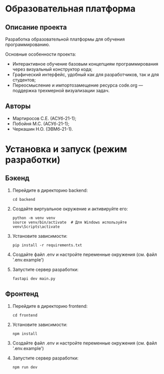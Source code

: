 # Образовательная платформа
## Описание проекта
Разработка образовательной платформы для обучения программированию.

Основные особенности проекта:
+ Интерактивное обучение базовым концепциям программирования через визуальный конструктор кода; 
+ Графический интерфейс, удобный как для разработчиков, так и для студентов;
+ Переосмысление и импортозамещение ресурса code.org — поддержка трехмерной визуализации задач.
 
## Авторы

+ Мартиросов С.Е. (АСУб-21-1);
+ Побойня М.С. (АСУб-21-1);
+ Черкашин Н.О. (ЭВМб-21-1).

# Установка и запуск (режим разработки)

## Бэкенд

1. Перейдите в директорию backend:
   ```
   cd backend
   ```

2. Создайте виртуальное окружение и активируйте его:
   ```
   python -m venv venv
   source venv/bin/activate  # Для Windows используйте venv\Scripts\activate
   ```

3. Установите зависимости:
   ```
   pip install -r requirements.txt
   ```

4. Создайте файл .env и настройте переменные окружения (см. файл '.env.example')

5. Запустите сервер разработки:
   ```
   fastapi dev main.py
   ```

## Фронтенд

1. Перейдите в директорию frontend:
   ```
   cd frontend
   ```

2. Установите зависимости:
   ```
   npm install
   ```

3. Создайте файл .env и настройте переменные окружения (см. файл '.env.example')

4. Запустите сервер разработки:
   ```
   npm run dev
   ```

